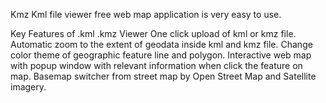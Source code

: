 Kmz Kml file viewer free web map application is very easy to use.

Key Features of .kml .kmz Viewer
One click upload of kml or kmz file.
Automatic zoom to the extent of geodata inside kml and kmz file.
Change color theme of geographic feature line and polygon.
Interactive web map with popup window with relevant information when click the feature on map.
Basemap switcher from street map by Open Street Map and Satellite imagery.
